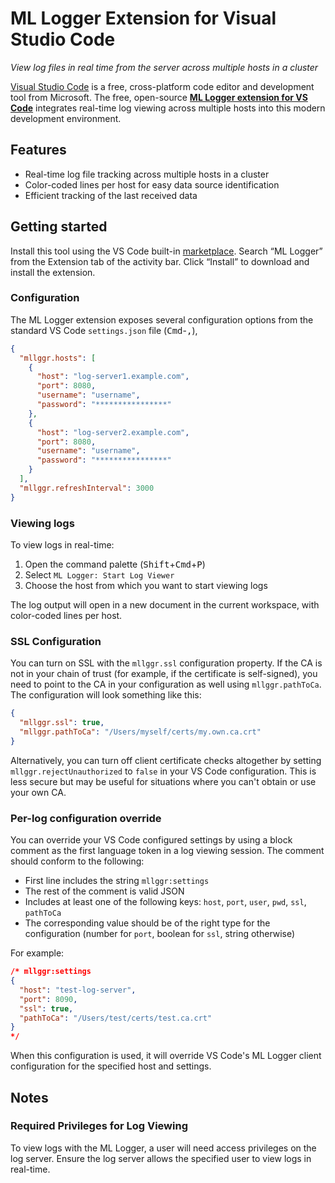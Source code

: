 # ML Logger Extension for Visual Studio Code

_View log files in real time from the server across multiple hosts in a cluster_

[Visual Studio Code](https://code.visualstudio.com) is a free, cross-platform code editor and development tool from Microsoft. The free, open-source [**ML Logger extension for VS Code**](https://marketplace.visualstudio.com/items?itemName=mllggr.mllggr) integrates real-time log viewing across multiple hosts into this modern development environment.

## Features

* Real-time log file tracking across multiple hosts in a cluster
* Color-coded lines per host for easy data source identification
* Efficient tracking of the last received data

## Getting started

Install this tool using the VS Code built-in [marketplace](https://marketplace.visualstudio.com/items?itemName=mllggr.mllggr). Search “ML Logger” from the Extension tab of the activity bar. Click “Install” to download and install the extension.

### Configuration

The ML Logger extension exposes several configuration options from the standard VS Code `settings.json` file (<kbd>Cmd</kbd>-<kbd>,</kbd>),

```json
{
  "mllggr.hosts": [
    {
      "host": "log-server1.example.com",
      "port": 8080,
      "username": "username",
      "password": "****************"
    },
    {
      "host": "log-server2.example.com",
      "port": 8080,
      "username": "username",
      "password": "****************"
    }
  ],
  "mllggr.refreshInterval": 3000
}
```

### Viewing logs

To view logs in real-time:

1. Open the command palette (<kbd>Shift</kbd>+<kbd>Cmd</kbd>+<kbd>P</kbd>)
2. Select `ML Logger: Start Log Viewer`
3. Choose the host from which you want to start viewing logs

The log output will open in a new document in the current workspace, with color-coded lines per host.

### SSL Configuration

You can turn on SSL with the `mllggr.ssl` configuration property. If the CA is not in your chain of trust (for example, if the certificate is self-signed), you need to point to the CA in your configuration as well using `mllggr.pathToCa`. The configuration will look something like this:

```json
{
  "mllggr.ssl": true,
  "mllggr.pathToCa": "/Users/myself/certs/my.own.ca.crt"
}
```

Alternatively, you can turn off client certificate checks altogether by setting `mllggr.rejectUnauthorized` to `false` in your VS Code configuration. This is less secure but may be useful for situations where you can't obtain or use your own CA.

### Per-log configuration override

You can override your VS Code configured settings by using a block comment as the first language token in a log viewing session. The comment should conform to the following:

- First line includes the string `mllggr:settings`
- The rest of the comment is valid JSON
- Includes at least one of the following keys: `host`, `port`, `user`, `pwd`, `ssl`, `pathToCa`
- The corresponding value should be of the right type for the configuration (number for `port`, boolean for `ssl`, string otherwise)

For example:

```json
/* mllggr:settings
{
  "host": "test-log-server",
  "port": 8090,
  "ssl": true,
  "pathToCa": "/Users/test/certs/test.ca.crt"
}
*/
```

When this configuration is used, it will override VS Code's ML Logger client configuration for the specified host and settings.

## Notes

### Required Privileges for Log Viewing

To view logs with the ML Logger, a user will need access privileges on the log server. Ensure the log server allows the specified user to view logs in real-time.

